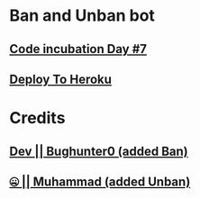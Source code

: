 # Ban and Unban bot

## [Code incubation Day #7](https://github.com/bughunter0/ban-bot)

## [Deploy To Heroku](https://heroku.com/deploy?template=https://github.com/PR0FESS0R-99/Ban-and-unBan-Bot)

# Credits

## [Dev || Bughunter0 (added Ban)](https://github.com/bughunter0/ban-bot)
## [🤐 || Muhammad (added Unban)](https://github.com/PR0FESS0R-99/Ban-and-unBan-Bot)
